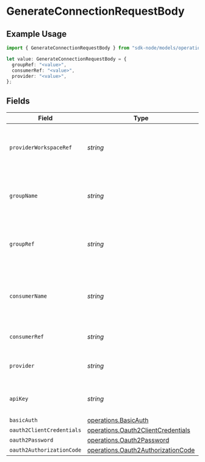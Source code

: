 # GenerateConnectionRequestBody

## Example Usage

```typescript
import { GenerateConnectionRequestBody } from "sdk-node/models/operations";

let value: GenerateConnectionRequestBody = {
  groupRef: "<value>",
  consumerRef: "<value>",
  provider: "<value>",
};
```

## Fields

| Field                                                                                    | Type                                                                                     | Required                                                                                 | Description                                                                              |
| ---------------------------------------------------------------------------------------- | ---------------------------------------------------------------------------------------- | ---------------------------------------------------------------------------------------- | ---------------------------------------------------------------------------------------- |
| `providerWorkspaceRef`                                                                   | *string*                                                                                 | :heavy_minus_sign:                                                                       | The ID of the provider workspace that this connection belongs to.                        |
| `groupName`                                                                              | *string*                                                                                 | :heavy_minus_sign:                                                                       | The name of the user group that has access to this installation.                         |
| `groupRef`                                                                               | *string*                                                                                 | :heavy_check_mark:                                                                       | The ID of the user group that has access to this installation.                           |
| `consumerName`                                                                           | *string*                                                                                 | :heavy_minus_sign:                                                                       | The name of the consumer that has access to this installation.                           |
| `consumerRef`                                                                            | *string*                                                                                 | :heavy_check_mark:                                                                       | The consumer reference.                                                                  |
| `provider`                                                                               | *string*                                                                                 | :heavy_check_mark:                                                                       | The provider name (e.g. "salesforce", "hubspot")                                         |
| `apiKey`                                                                                 | *string*                                                                                 | :heavy_minus_sign:                                                                       | The API key to use for the connection.                                                   |
| `basicAuth`                                                                              | [operations.BasicAuth](../../models/operations/basicauth.md)                             | :heavy_minus_sign:                                                                       | N/A                                                                                      |
| `oauth2ClientCredentials`                                                                | [operations.Oauth2ClientCredentials](../../models/operations/oauth2clientcredentials.md) | :heavy_minus_sign:                                                                       | N/A                                                                                      |
| `oauth2Password`                                                                         | [operations.Oauth2Password](../../models/operations/oauth2password.md)                   | :heavy_minus_sign:                                                                       | N/A                                                                                      |
| `oauth2AuthorizationCode`                                                                | [operations.Oauth2AuthorizationCode](../../models/operations/oauth2authorizationcode.md) | :heavy_minus_sign:                                                                       | N/A                                                                                      |